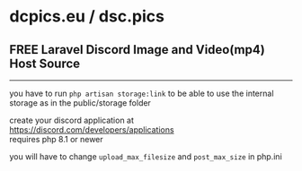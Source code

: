# dcpics.eu / dsc.pics
## FREE Laravel Discord Image and Video(mp4) Host Source
---
you have to run `php artisan storage:link` to be able to use the internal storage as in the public/storage folder

create your discord application at https://discord.com/developers/applications <br>
requires php 8.1 or newer

you will have to change `upload_max_filesize` and `post_max_size` in php.ini
